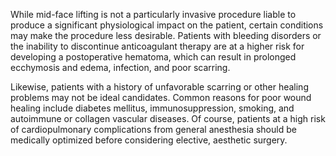 While mid-face lifting is not a particularly invasive procedure liable to produce a significant physiological impact on the patient, certain conditions may make the procedure less desirable. Patients with bleeding disorders or the inability to discontinue anticoagulant therapy are at a higher risk for developing a postoperative hematoma, which can result in prolonged ecchymosis and edema, infection, and poor scarring.

Likewise, patients with a history of unfavorable scarring or other healing problems may not be ideal candidates. Common reasons for poor wound healing include diabetes mellitus, immunosuppression, smoking, and autoimmune or collagen vascular diseases. Of course, patients at a high risk of cardiopulmonary complications from general anesthesia should be medically optimized before considering elective, aesthetic surgery.